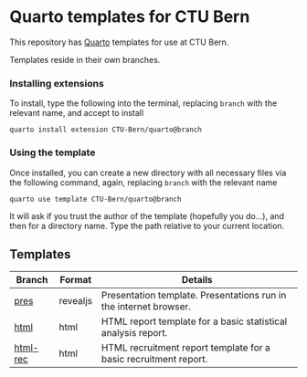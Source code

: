 # Quarto templates for CTU Bern

This repository has [Quarto](https://quarto.org/) templates for use at CTU Bern. 

Templates reside in their own branches. 

### Installing extensions

To install, type the following into the terminal, replacing `branch` with the relevant name, and accept to install

```
quarto install extension CTU-Bern/quarto@branch
```

### Using the template

Once installed, you can create a new directory with all necessary files via the following command, again, replacing `branch` with the relevant name

```
quarto use template CTU-Bern/quarto@branch
```

It will ask if you trust the author of the template (hopefully you do...), and then for a directory name. Type the path relative to your current location.

## Templates

| Branch | Format | Details |
| ------ | ------ | ------- |
| [pres](https://github.com/CTU-Bern/quarto/tree/pres) | revealjs | Presentation template. Presentations run in the internet browser. |
| [html](https://github.com/CTU-Bern/quarto/tree/html) | html | HTML report template for a basic statistical analysis report. |
| [html-rec](https://github.com/CTU-Bern/quarto/tree/html-rec) | html | HTML recruitment report template for a basic recruitment report. |

